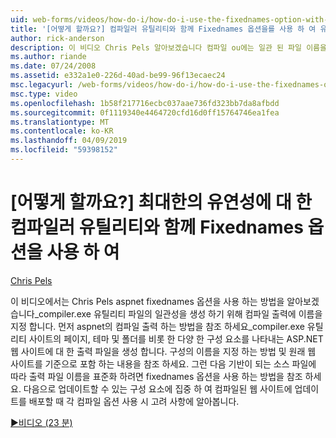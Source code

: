```yaml
---
uid: web-forms/videos/how-do-i/how-do-i-use-the-fixednames-option-with-the-compiler-utility-for-maximum-flexibility
title: '[어떻게 할까요?] 컴파일러 유틸리티와 함께 Fixednames 옵션을를 사용 하 여 유연성 극대화 | Microsoft Docs'
author: rick-anderson
description: 이 비디오 Chris Pels 알아보겠습니다 컴파일 ou에는 일관 된 파일 이름을 생성 하려면 aspnet_compiler.exe 유틸리티를 사용 하 여 fixednames 옵션을 사용 하는 방법을 하는 중...
ms.author: riande
ms.date: 07/24/2008
ms.assetid: e332a1e0-226d-40ad-be99-96f13ecaec24
msc.legacyurl: /web-forms/videos/how-do-i/how-do-i-use-the-fixednames-option-with-the-compiler-utility-for-maximum-flexibility
msc.type: video
ms.openlocfilehash: 1b58f217716ecbc037aae736fd323bb7da8afbdd
ms.sourcegitcommit: 0f1119340e4464720cfd16d0ff15764746ea1fea
ms.translationtype: MT
ms.contentlocale: ko-KR
ms.lasthandoff: 04/09/2019
ms.locfileid: "59398152"
---
```

# <a name="how-do-i-use-the-fixednames-option-with-the-compiler-utility-for-maximum-flexibility"></a>[어떻게 할까요?] 최대한의 유연성에 대 한 컴파일러 유틸리티와 함께 Fixednames 옵션을 사용 하 여

[Chris Pels](https://twitter.com/chrispels)

이 비디오에서는 Chris Pels aspnet fixednames 옵션을 사용 하는 방법을 알아보겠습니다\_compiler.exe 유틸리티 파일의 일관성을 생성 하기 위해 컴파일 출력에 이름을 지정 합니다. 먼저 aspnet의 컴파일 출력 하는 방법을 참조 하세요\_compiler.exe 유틸리티 사이트의 페이지, 테마 및 폴더를 비롯 한 다양 한 구성 요소를 나타내는 ASP.NET 웹 사이트에 대 한 출력 파일을 생성 합니다. 구성의 이름을 지정 하는 방법 및 원래 웹 사이트를 기준으로 포함 하는 내용을 참조 하세요. 그런 다음 기반이 되는 소스 파일에 따라 출력 파일 이름을 표준화 하려면 fixednames 옵션을 사용 하는 방법을 참조 하세요. 다음으로 업데이트할 수 있는 구성 요소에 집중 하 여 컴파일된 웹 사이트에 업데이트를 배포할 때 각 컴파일 옵션 사용 시 고려 사항에 알아봅니다.

[&#9654;비디오 (23 분)](https://channel9.msdn.com/Blogs/ASP-NET-Site-Videos/how-do-i-use-the-fixednames-option-with-the-compiler-utility-for-maximum-flexibility)
